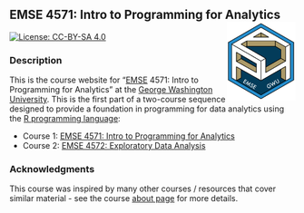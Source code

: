 
<!-- README.md is generated from README.Rmd. Please edit that file -->

## EMSE 4571: Intro to Programming for Analytics <a href='https://github.com/emse-eda-gwu/'><img src='images/p4a_hex_sticker.png' align="right" height="139"/></a>

<!-- badges: start -->

[![License: CC-BY-SA
4.0](https://img.shields.io/badge/License-CC%20BY--SA-lightgrey)](https://creativecommons.org/licenses/by-sa/4.0/)
<!-- badges: end -->

### Description

This is the course website for “[EMSE](https://www.emse.seas.gwu.edu/)
4571: Intro to Programming for Analytics” at the [George Washington
University](https://www.gwu.edu/). This is the first part of a
two-course sequence designed to provide a foundation in programming for
data analytics using the [R programming
language](https://www.r-project.org/):

- Course 1: [EMSE 4571: Intro to Programming for
  Analytics](http://p4a.seas.gwu.edu/)
- Course 2: [EMSE 4572: Exploratory Data
  Analysis](http://eda.seas.gwu.edu/)

### Acknowledgments

This course was inspired by many other courses / resources that cover
similar material - see the course [about
page](http://p4a.seas.gwu.edu/about.html) for more details.
